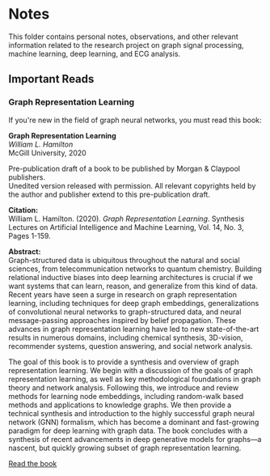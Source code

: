 # Notes

This folder contains personal notes, observations, and other relevant information related to the research project on graph signal processing, machine learning, deep learning, and ECG analysis.

## Important Reads

### Graph Representation Learning

If you're new in the field of graph neural networks, you must read this book:

**Graph Representation Learning**  
*William L. Hamilton*  
McGill University, 2020  

Pre-publication draft of a book to be published by Morgan & Claypool publishers.  
Unedited version released with permission. All relevant copyrights held by the author and publisher extend to this pre-publication draft.

**Citation:**  
William L. Hamilton. (2020). *Graph Representation Learning*. Synthesis Lectures on Artificial Intelligence and Machine Learning, Vol. 14, No. 3, Pages 1-159.

**Abstract:**  
Graph-structured data is ubiquitous throughout the natural and social sciences, from telecommunication networks to quantum chemistry. Building relational inductive biases into deep learning architectures is crucial if we want systems that can learn, reason, and generalize from this kind of data. Recent years have seen a surge in research on graph representation learning, including techniques for deep graph embeddings, generalizations of convolutional neural networks to graph-structured data, and neural message-passing approaches inspired by belief propagation. These advances in graph representation learning have led to new state-of-the-art results in numerous domains, including chemical synthesis, 3D-vision, recommender systems, question answering, and social network analysis.

The goal of this book is to provide a synthesis and overview of graph representation learning. We begin with a discussion of the goals of graph representation learning, as well as key methodological foundations in graph theory and network analysis. Following this, we introduce and review methods for learning node embeddings, including random-walk based methods and applications to knowledge graphs. We then provide a technical synthesis and introduction to the highly successful graph neural network (GNN) formalism, which has become a dominant and fast-growing paradigm for deep learning with graph data. The book concludes with a synthesis of recent advancements in deep generative models for graphs—a nascent, but quickly growing subset of graph representation learning.

[Read the book](https://www.cs.mcgill.ca/~wlh/grl_book/files/GRL_Book.pdf)

